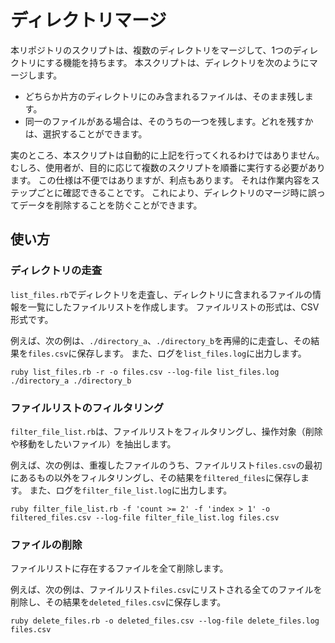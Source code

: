 # ディレクトリマージ
本リポジトリのスクリプトは、複数のディレクトリをマージして、1つのディレクトリにする機能を持ちます。
本スクリプトは、ディレクトリを次のようにマージします。
- どちらか片方のディレクトリにのみ含まれるファイルは、そのまま残します。
- 同一のファイルがある場合は、そのうちの一つを残します。どれを残すかは、選択することができます。

実のところ、本スクリプトは自動的に上記を行ってくれるわけではありません。
むしろ、使用者が、目的に応じて複数のスクリプトを順番に実行する必要があります。
この仕様は不便ではありますが、利点もあります。
それは作業内容をステップごとに確認できることです。
これにより、ディレクトリのマージ時に誤ってデータを削除することを防ぐことができます。

## 使い方
### ディレクトリの走査
`list_files.rb`でディレクトリを走査し、ディレクトリに含まれるファイルの情報を一覧にしたファイルリストを作成します。
ファイルリストの形式は、CSV形式です。

例えば、次の例は、`./directory_a`、`./directory_b`を再帰的に走査し、その結果を`files.csv`に保存します。
また、ログを`list_files.log`に出力します。
```
ruby list_files.rb -r -o files.csv --log-file list_files.log ./directory_a ./directory_b
```

### ファイルリストのフィルタリング
`filter_file_list.rb`は、ファイルリストをフィルタリングし、操作対象（削除や移動をしたいファイル）を抽出します。

例えば、次の例は、重複したファイルのうち、ファイルリスト`files.csv`の最初にあるもの以外をフィルタリングし、その結果を`filtered_files`に保存します。
また、ログを`filter_file_list.log`に出力します。
```
ruby filter_file_list.rb -f 'count >= 2' -f 'index > 1' -o filtered_files.csv --log-file filter_file_list.log files.csv
```

### ファイルの削除
ファイルリストに存在するファイルを全て削除します。

例えば、次の例は、ファイルリスト`files.csv`にリストされる全てのファイルを削除し、その結果を`deleted_files.csv`に保存します。
```
ruby delete_files.rb -o deleted_files.csv --log-file delete_files.log files.csv
```
